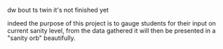 dw bout ts twin it's not finished yet

indeed the purpose of this project is to gauge students for their input on current sanity level, from the data gathered it will then be presented in a "sanity orb" beautifully.
